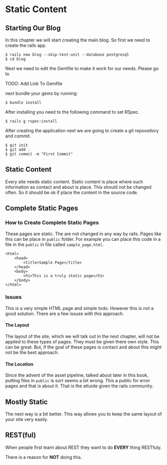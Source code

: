 # Static Content

## Starting Our Blog
In this chapter we will start creating the main blog. So first we need to create the rails app.

	$ rails new blog --skip-test-unit --database postgresql
	$ cd blog

Next we need to edit the Gemfile to make it work for our needs. Please go to

TODO: Add Link To Gemfile

next bundle your gems by running:

	$ bundle install

After installing you need to the following command to set RSpec.

	$ rails g rspec:install

After creating the application next we are going to create a git repoository and commit.

	$ git init
	$ git add .
	$ git commit -m "First Commit"

## Static Content
Every site needs static content. Static content is place where such information as contact and about is place. This should not be changed often. So it should be ok if place the content in the source code.

## Complete Static Pages

### How to Create Complete Static Pages
These pages are static. The are not changed in any way by rails. Pages like this can be place in `public` folder. For example you can place this code in a file in the `public` in file called `sample_page.html`.

	<html>
		<head>
			<title>Sample Page</title>
		</head>
		<body>
			<h1>This is a truly static page</h1>
		</body>
	</html>

### Issues
This is a very simple HTML page and simple todo. However this is not a good solution. There are a few issues with this approach.

#### The Layout
The layout of the site, which we will talk out in the next chapter, will not be appiled to these types of pages. They must be given there own style. This can be great.
But, if the goal of these pages is contact and about this might not be the best approach.

#### The Location
Since the advent of the asset pipeline, talked about later in this book, putting files in `public` is sort seems a bit wrong. This a public for error pages and that is about it. That is the attuide given the rails community.

## Mostly Static
The next way is a bit better. This way allows you to keep the same layout of your site very easily.

## REST(ful)
When people first learn about REST they want to do **EVERY** thing RESTfuly.

There is a reason for **NOT** doing this.
